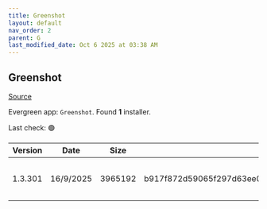 ```yaml
---
title: Greenshot
layout: default
nav_order: 2
parent: G
last_modified_date: Oct 6 2025 at 03:38 AM
---
```


## Greenshot

[Source](https://getgreenshot.org/)

Evergreen app: `Greenshot`. Found **1** installer.

Last check: 🟢

| Version | Date      | Size    | Sha256                                                           | Architecture | InstallerType | Type | URI                                                                                                                                                                                                                    |
| ------- | --------- | ------- | ---------------------------------------------------------------- | ------------ | ------------- | ---- | ---------------------------------------------------------------------------------------------------------------------------------------------------------------------------------------------------------------------- |
| 1.3.301 | 16/9/2025 | 3965192 | b917f872d59065f297d63ee0f7228eb78d147f14af9be4fba950d1e8970a4be3 | x86          | Default       | exe  | [https://github.com/greenshot/greenshot/releases/download/v1.3.301/Greenshot-INSTALLER-1.3.301-RELEASE.exe](https://github.com/greenshot/greenshot/releases/download/v1.3.301/Greenshot-INSTALLER-1.3.301-RELEASE.exe) |
